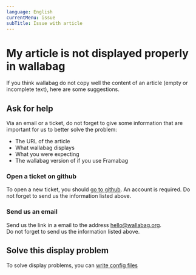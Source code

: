 ```yaml
---
language: English
currentMenu: issue
subTitle: Issue with article
---
```



# My article is not displayed properly in wallabag

If you think wallabag do not copy well the content of an article (empty or incomplete text), here are some suggestions.

## Ask for help

Via an email or a ticket, do not forget to give some information that are important for us to better solve the problem:

* The URL of the article
* What wallabag displays
* What you were expecting
* The wallabag version of if you use Framabag

### Open a ticket on github

To open a new ticket, you should [go to github](https://github.com/wallabag/wallabag/issues/new). An account is required.
Do not forget to send us the information listed above.

### Send us an email

Send us the link in a email to the address [hello@wallabag.org](mailto:hello@wallabag.org?subject=Wrong%20display%20in%20wallabag).  
Do not forget to send us the information listed above.

## Solve this display problem

To solve display problems, you can [write config files](http://doc.wallabag.org/en/Developer/write_config_files.html)
